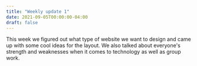 ```yaml
---
title: "Weekly update 1"
date: 2021-09-05T00:00:00-04:00
draft: false
---
```


This week we figured out what type of website we want to design and came up with some cool ideas for the layout. We also talked about everyone's strength and weaknesses when it comes to technology as well as group work.
